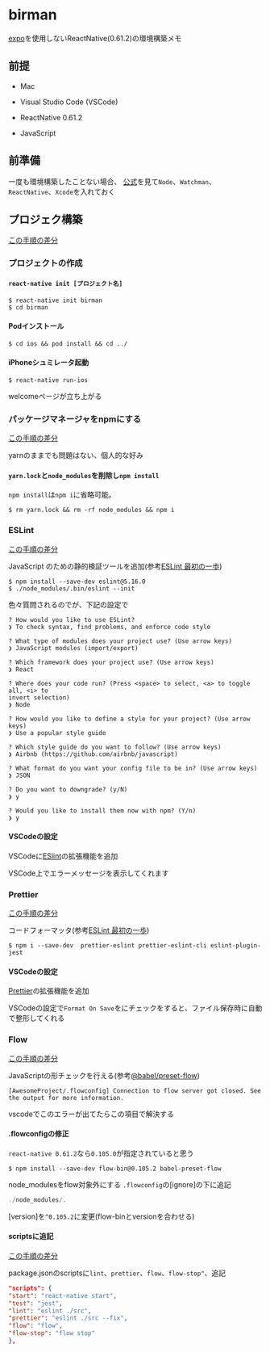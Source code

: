 # birman

[expo](https://expo.io/)を使用しないReactNative(0.61.2)の環境構築メモ

## 前提

- Mac

- Visual Studio Code (VSCode)

- ReactNative 0.61.2

- JavaScript

## 前準備

一度も環境構築したことない場合、
[公式](https://facebook.github.io/react-native/docs/getting-started.html#installing-dependencies)を見て`Node`、`Watchman`、`ReactNative`、`Xcode`を入れておく

## プロジェク構築

[この手順の差分](https://github.com/ryunosukemaeda0922/birman/pull/1)

### プロジェクトの作成

#### `react-native init [プロジェクト名]`

```
$ react-native init birman
$ cd birman
```
#### Podインストール

```
$ cd ios && pod install && cd ../
```

#### iPhoneシュミレータ起動

```
$ react-native run-ios
```

welcomeページが立ち上がる

### パッケージマネージャをnpmにする

[この手順の差分](https://github.com/ryunosukemaeda0922/birman/pull/2)

yarnのままでも問題はない、個人的な好み

#### `yarn.lock`と`node_modules`を削除し`npm install`

`npm install`は`npm i`に省略可能。

```
$ rm yarn.lock && rm -rf node_modules && npm i
```

### ESLint

[この手順の差分](https://github.com/ryunosukemaeda0922/birman/pull/3)

JavaScript のための静的検証ツールを追加(参考[ESLint 最初の一歩](https://qiita.com/mysticatea/items/f523dab04a25f617c87d))

```
$ npm install --save-dev eslint@5.16.0
$ ./node_modules/.bin/eslint --init
```

色々質問されるのでが、下記の設定で

```
? How would you like to use ESLint? 
❯ To check syntax, find problems, and enforce code style

? What type of modules does your project use? (Use arrow keys)
❯ JavaScript modules (import/export) 

? Which framework does your project use? (Use arrow keys)
❯ React 

? Where does your code run? (Press <space> to select, <a> to toggle all, <i> to 
invert selection)
❯ Node

? How would you like to define a style for your project? (Use arrow keys)
❯ Use a popular style guide 

? Which style guide do you want to follow? (Use arrow keys)
❯ Airbnb (https://github.com/airbnb/javascript) 

? What format do you want your config file to be in? (Use arrow keys)
❯ JSON 

? Do you want to downgrade? (y/N)
❯ y

? Would you like to install them now with npm? (Y/n) 
❯ y
```

#### VSCodeの設定

VSCodeに[ESlint](https://marketplace.visualstudio.com/items?itemName=dbaeumer.vscode-eslint)の拡張機能を追加

VSCode上でエラーメッセージを表示してくれます

### Prettier

[この手順の差分](https://github.com/ryunosukemaeda0922/birman/pull/4)

コードフォーマッタ(参考[ESLint 最初の一歩](https://qiita.com/mysticatea/items/f523dab04a25f617c87d))

```
$ npm i --save-dev  prettier-eslint prettier-eslint-cli eslint-plugin-jest
```

#### VSCodeの設定

[Prettier](https://marketplace.visualstudio.com/items?itemName=esbenp.prettier-vscode)の拡張機能を追加

VSCodeの設定で`Format On Save`をにチェックをすると、ファイル保存時に自動で整形してくれる

### Flow

[この手順の差分](https://github.com/ryunosukemaeda0922/birman/pull/5)

JavaScriptの形チェックを行える(参考[@babel/preset-flow](https://babeljs.io/docs/en/babel-preset-flow))

```
[AwesomeProject/.flowconfig] Connection to flow server got closed. See the output for more information.
```
vscodeでこのエラーが出てたらこの項目で解決する

#### .flowconfigの修正

`react-native 0.61.2`なら`0.105.0`が指定されていると思う

```terminal
$ npm install --save-dev flow-bin@0.105.2 babel-preset-flow
```

node_modulesをflow対象外にする
`.flowconfig`の[ignore]の下に追記

```javascript
./node_modules/.
```
[version]を`^0.105.2`に変更(flow-binとversionを合わせる)

#### scriptsに追記

[この手順の差分](https://github.com/ryunosukemaeda0922/birman/pull/5)

package.jsonのscriptsに`lint`、`prettier`、`flow`、`flow-stop"`、追記

```json
"scripts": {
"start": "react-native start",
"test": "jest",
"lint": "eslint ./src",
"prettier": "eslint ./src --fix",
"flow": "flow",
"flow-stop": "flow stop"
},
```

